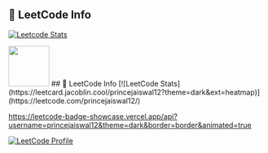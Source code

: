 <!--
**princejaiswal12/PrinceJaiswal12** is a ✨ _special_ ✨ repository because its `README.md` (this file) appears on your GitHub profile.

Here are some ideas to get you started:

- 🔭 I’m currently working on ...
- 🌱 I’m currently learning ...
- 👯 I’m looking to collaborate on ...
- 🤔 I’m looking for help with ...
- 💬 Ask me about ...
- 📫 How to reach me: ...
- 😄 Pronouns: ...
- ⚡ Fun fact: ...
-->
## 🧠 LeetCode Info
[![Leetcode Stats](https://leetcard.jacoblin.cool/PrinceJaiswal12?theme=dark&font=Karma&ext=heatmap)](https://leetcode.com/PrinceJaiswal12/) 

<img src="https://assets.leetcode.com/static_assets/marketing/2022-100.gif" width="80" />
## 🧠 LeetCode Info
[![LeetCode Stats](https://leetcard.jacoblin.cool/princejaiswal12?theme=dark&ext=heatmap)](https://leetcode.com/princejaiswal12/)


https://leetcode-badge-showcase.vercel.app/api?username=princejaiswal12&theme=dark&border=border&animated=true

[![LeetCode Profile](https://img.shields.io/badge/PrinceJaiswal12-orange?style=flat-square&logo=leetcode)](https://leetcode.com/PrinceJaiswal12/)

